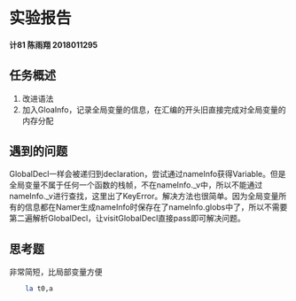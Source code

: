# 实验报告
#### 计81 陈雨翔 2018011295
## 任务概述
1. 改进语法
2. 加入GloaInfo，记录全局变量的信息，在汇编的开头旧直接完成对全局变量的内存分配
## 遇到的问题
GlobalDecl一样会被递归到declaration，尝试通过nameInfo获得Variable。但是全局变量不属于任何一个函数的栈帧，不在nameInfo._v中，所以不能通过nameInfo._v进行查找，这里出了KeyError。解决方法也很简单。因为全局变量所有的信息都在Namer生成nameInfo时保存在了nameInfo.globs中了，所以不需要第二遍解析GlobalDecl，让visitGlobalDecl直接pass即可解决问题。
## 思考题
非常简短，比局部变量方便
```mips
    la t0,a
```